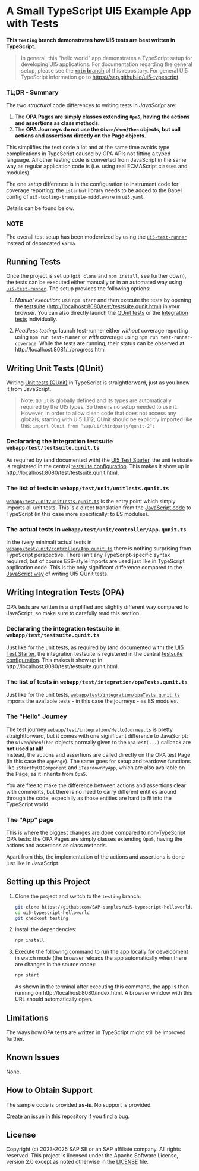 # A Small TypeScript UI5 Example App with Tests

**This `testing` branch demonstrates how UI5 tests are best written in TypeScript.** 
> In general, this "hello world" app demonstrates a TypeScript setup for developing UI5 applications. For documentation regarding the general setup, please see the [`main` branch](https://github.com/SAP-samples/ui5-typescript-helloworld/tree/main) of this repository. For general UI5 TypeScript information go to https://sap.github.io/ui5-typescript.

### **TL;DR** - Summary

The two *structural* code differences to writing tests in *JavaScript* are:
1. The **OPA Pages are simply classes extending `Opa5`, having the actions and assertions as class methods**.
2. The **OPA Journeys do not use the `Given`/`When`/`Then` objects, but call actions and assertions directly on the Page objects**. 

This simplifies the test code a lot and at the same time avoids type complications in TypeScript caused by OPA APIs not fitting a typed language. 
All other testing code is converted from JavaScript in the same way as regular application code is (i.e. using real ECMAScript classes and modules).

The one *setup* difference is in the configuration to instrument code for coverage reporting: the `istanbul` library needs to be added to the Babel config of `ui5-tooling-transpile-middleware` in `ui5.yaml`.

Details can be found below.

### NOTE

The overall test setup has been modernized by using the [`ui5-test-runner`](https://github.com/ArnaudBuchholz/ui5-test-runner) instead of deprecated `karma`.


## Running Tests

Once the project is set up (`git clone` and `npm install`, see further down), the tests can be executed either manually or in an automated way using [`ui5-test-runner`](https://github.com/ArnaudBuchholz/ui5-test-runner). The setup provides the following options:

1. *Manual execution*: use `npm start` and then execute the tests by opening the [testsuite](http://localhost:8080/test/testsuite.qunit.html) ([http://localhost:8080/test/testsuite.qunit.html](http://localhost:8080/test/testsuite.qunit.html)) in your browser. You can also directly launch the [QUnit tests](http://localhost:8080/test/Test.qunit.html?testsuite=test-resources/ui5/typescript/helloworld/testsuite.qunit&test=unit/unitTests) or the [Integration tests](http://localhost:8080/test/Test.qunit.html?testsuite=test-resources/ui5/typescript/helloworld/testsuite.qunit&test=integration/opaTests) individually.
<!-- 2. *Test-driven* development by running Karma in watch mode using `npm run karma` (which triggers the test each time a source file changes) -->
2. *Headless testing*: launch test-runner either *without* coverage reporting using `npm run test-runner` or *with* coverage using `npm run test-runner-coverage`.
While the tests are running, their status can be observed at http://localhost:8081/_/progress.html

## Writing Unit Tests (QUnit)

Writing [Unit tests (QUnit)](./webapp/test/unit/) in TypeScript is straightforward, just as you know it from JavaScript.

> Note: `QUnit` is globally defined and its types are automatically required by the UI5 types. So there is no setup needed to use it. However, in order to allow clean code that does not access any globals, starting with UI5 1.112, QUnit should be explicitly imported like this: `import QUnit from "sap/ui/thirdparty/qunit-2";`

### Declararing the integration testsuite  `webapp/test/testsuite.qunit.ts`

As required by (and documented with) the [UI5 Test Starter](https://ui5.sap.com/sdk/#/topic/22f50c0f0b104bf3ba84620880793d3f), the unit testsuite is registered in the central [testsuite configuration](webapp/test/testsuite.qunit.ts). This makes it show up in http://localhost:8080/test/testsuite.qunit.html.

### The list of tests in `webapp/test/unit/unitTests.qunit.ts`

[`webapp/test/unit/unitTests.qunit.ts`](webapp/test/unit/unitTests.qunit.ts) is the entry point which simply imports all unit tests. This is a direct translation from the [JavaScript code](https://github.com/SAP/openui5-sample-app/blob/main/webapp/test/unit/unitTests.qunit.js) to TypeScript (in this case more specifically: to ES modules).

### The actual tests in `webapp/test/unit/controller/App.qunit.ts`

In the (very minimal) actual tests in [`webapp/test/unit/controller/App.qunit.ts`](webapp/test/unit/controller/App.qunit.ts) there is nothing surprising from TypeScript perspective. There isn't any TypeScript-specific syntax required, but of course ES6-style imports are used just like in TypeScript application code. This is the only significant difference compared to the [JavaScript way](https://github.com/SAP/openui5-sample-app/blob/main/webapp/test/unit/controller/App.controller.js) of writing UI5 QUnit tests.


## Writing Integration Tests (OPA)

OPA tests are written in a simplified and slightly different way compared to JavaScript, so make sure to carefully read this section.

### Declararing the integration testsuite in `webapp/test/testsuite.qunit.ts`

Just like for the unit tests, as required by (and documented with) the [UI5 Test Starter](https://ui5.sap.com/sdk/#/topic/22f50c0f0b104bf3ba84620880793d3f), the integration testsuite is registered in the central [testsuite configuration](webapp/test/testsuite.qunit.ts). This makes it show up in http://localhost:8080/test/testsuite.qunit.html.

### The list of tests in `webapp/test/integration/opaTests.qunit.ts`

Just like for the unit tests, [`webapp/test/integration/opaTests.qunit.ts`](webapp/test/integration/opaTests.qunit.ts) imports the available tests - in this case the journeys - as ES modules.

### The "Hello" Journey

The test journey [`webapp/test/integration/HelloJourney.ts`](webapp/test/integration/HelloJourney.ts) is pretty straightforward, but it comes with one significant difference to JavaScript: the `Given`/`When`/`Then` objects normally given to the `opaTest(...)` callback are **not used at all!**<br>
Instead, the actions and assertions are called directly on the OPA test Page (in this case the `AppPage`). The same goes for setup and teardown functions like `iStartMyUIComponent` and `iTeardownMyApp`, which are also available on the Page, as it inherits from `Opa5`.

You are free to make the difference between actions and assertions clear with comments, but there is no need to carry different entities around through the code, especially as those entities are hard to fit into the TypeScript world.

### The "App" page

This is where the biggest changes are done compared to non-TypeScript OPA tests: the OPA Pages are simply classes extending `Opa5`, having the actions and assertions as class methods.

Apart from this, the implementation of the actions and assertions is done just like in JavaScript.




## Setting up this Project

1. Clone the project and switch to the `testing` branch:

   ```sh
   git clone https://github.com/SAP-samples/ui5-typescript-helloworld.git
   cd ui5-typescript-helloworld
   git checkout testing
   ```

1. Install the dependencies:

   ```sh
   npm install
   ```

1. Execute the following command to run the app locally for development in watch mode (the browser reloads the app automatically when there are changes in the source code):

   ```sh
   npm start
   ```

   As shown in the terminal after executing this command, the app is then running on http://localhost:8080/index.html. A browser window with this URL should automatically open.


## Limitations

The ways how OPA tests are written in TypeScript might still be improved further.

## Known Issues

None.

## How to Obtain Support

The sample code is provided **as-is**. No support is provided.

[Create an issue](https://github.com/SAP-samples/ui5-typescript-helloworld/issues) in this repository if you find a bug.

## License

Copyright (c) 2023-2025 SAP SE or an SAP affiliate company. All rights reserved.
This project is licensed under the Apache Software License, version 2.0 except as noted otherwise in the [LICENSE](LICENSE) file.
